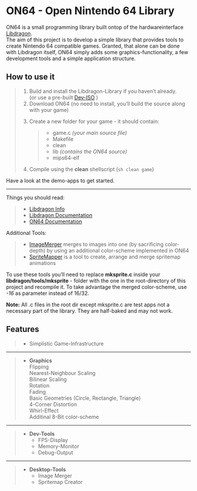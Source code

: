 <h1 id="on64-open-nintendo-64-library">ON64 - Open Nintendo 64 Library</h1>

<p>ON64 is a small programming library built ontop of the hardwareinterface <a href="https://github.com/DragonMinded/libdragon">Libdragon</a>. <br>
The aim of this project is to develop a simple library that provides tools to create Nintendo 64 compatible games. Granted, that alone can be done with Libdragon itself, ON64 simply adds some graphics-functionality, a few development tools and a simple application structure.</p>

<h2 id="how-to-use-it">How to use it</h2>

<blockquote>
  <ol>
  <li>Build and install the Libdragon-Library if you haven’t already. <br>
  (or use a pre-built <a href="https://www.neoflash.com/forum/index.php?topic=7444.0">Dev-ISO</a> )</li>
  <li>Download ON64 (no need to install, you’ll build the source along with your game)</li>
  <li><p>Create a new folder for your game - it should contain:</p>
  
  <blockquote>
    <ul><li><i class="icon-file"></i> game.c <em>(your main source file)</em></li>
    <li><i class="icon-file"></i> Makefile</li>
    <li><i class="icon-file"></i> clean</li>
    <li><i class="icon-folder-open"></i> lib <em>(contains the ON64 source)</em></li>
    <li><i class="icon-folder-open"></i> mips64-elf</li></ul>
  </blockquote></li>
  <li><p>Compile using the <i class="icon-cog"></i><strong>clean</strong> shellscript (<code>sh clean game</code>)</p></li>
  </ol>
</blockquote>

<p>Have a look at the demo-apps to get started.</p>

<hr>

<p>Things you should read:</p>

<blockquote>
  <ul>
  <li><a href="https://dragonminded.com/n64dev/">Libdragon Info</a></li>
  <li><a href="https://dragonminded.com/n64dev/libdragon/doxygen/group__libdragon.html">Libdragon Documentation</a></li>
  <li><a href="http://does-not-exist-yet">ON64 Documentation</a></li>
  </ul>
</blockquote>

<p>Additional Tools:</p>

<blockquote>
  <ul>
  <li><a href="https://github.com/TheRDavid/ImageMerge">ImageMerger</a> merges to images into one (by sacrificing color-depth) by using an additional color-scheme implemented in ON64</li>
  <li><a href="https://github.com/TheRDavid/Spritemapper">SpriteMapper</a> is a tool to create, arrange and merge spritemap animations</li>
  </ul>
</blockquote>

<p>To use these tools you’ll need to replace <i class="icon-file"></i><strong>mksprite.c</strong> inside your <i class="icon-folder-open"></i><strong>libdragon/tools/mksprite</strong> - folder with the one in the root-directory of this project and recompile it. To take advantage the merged color-scheme, use <em>-16</em> as parameter instead of 16/32.</p>

<p><strong>Note:</strong> All .c files in the root dir except mksprite.c are test apps not a necessary part of the library. They are half-baked and may not work.</p>

<h2 id="features">Features</h2>

<blockquote>
  <ul>
  <li>Simplistic Game-Infrastructure</li>
  </ul>
</blockquote>

<hr>

<blockquote>
  <ul>
  <li><strong>Graphics</strong> <br>
  Flipping <br>
  Nearest-Neighbour Scaling <br>
  Bilinear Scaling <br>
  Rotation <br>
  Fading <br>
  Basic Geometries (Circle, Rectangle, Triangle) <br>
  4-Corner Distortion <br>
  Whirl-Effect <br>
  Additinal 8-Bit color-scheme</li>
  </ul>
</blockquote>

<hr>

<blockquote>
  <ul>
  <li><strong>Dev-Tools</strong> <br>
  <ul><li>FPS-Display</li>
  <li>Memory-Monitor</li>
  <li>Debug-Output</li></ul></li>
  </ul>
</blockquote>

<hr>

<blockquote>
  <ul>
  <li><strong>Desktop-Tools</strong> <br>
  <ul><li>Image Merger</li>
  <li>Spritemap Creator</li></ul></li>
  </ul>
</blockquote>